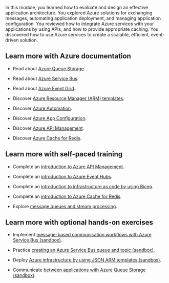 In this module, you learned how to evaluate and design an effective application architecture. You explored Azure solutions for exchanging messages, automating application deployment, and managing application configuration. You reviewed how to integrate Azure services with your applications by using APIs, and how to provide appropriate caching. You discovered how to use Azure services to create a scalable, efficient, event-driven solution.

## Learn more with Azure documentation

- Read about [Azure Queue Storage](https://azure.microsoft.com/services/storage/queues/).

- Read about [Azure Service Bus](https://azure.microsoft.com/services/service-bus/).

- Read about [Azure Event Grid](https://azure.microsoft.com/services/event-grid/).

- Discover [Azure Resource Manager (ARM) templates](/azure/azure-resource-manager/templates/overview).

- Discover [Azure Automation](/azure/automation/automation-intro).

- Discover [Azure App Configuration](/azure/azure-app-configuration/overview).

- Discover [Azure API Management](/azure/api-management/api-management-key-concepts).

- Discover [Azure Cache for Redis](/azure/azure-cache-for-redis/cache-overview).

## Learn more with self-paced training

- Complete an [introduction to Azure API Management](/training/modules/introduction-to-azure-api-management/).

- Complete an [introduction to Azure Event Hubs](/training/modules/intro-to-event-hubs/).

- Complete an [introduction to infrastructure as code by using Bicep](/training/modules/introduction-to-infrastructure-as-code-using-bicep/).

- Complete an [introduction to Azure Cache for Redis](/training/modules/intro-to-azure-cache-for-redis/).

- Explore [message queues and stream processing](/training/modules/cmu-message-queues-streams/).

## Learn more with optional hands-on exercises

- Implement [message-based communication workflows with Azure Service Bus (sandbox)](/training/modules/implement-message-workflows-with-service-bus/).

- Practice [creating an Azure Service Bus queue and topic (sandbox)](/training/modules/implement-message-workflows-with-service-bus/3-exercise-implement-a-service-bus-topic-and-queue).

- Deploy [Azure infrastructure by using JSON ARM templates (sandbox)](/training/modules/create-azure-resource-manager-template-vs-code/).

- Communicate [between applications with Azure Queue Storage (sandbox)](/training/modules/communicate-between-apps-with-azure-queue-storage/).